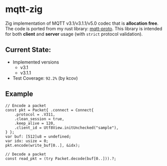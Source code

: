 # mqtt-zig
Zig implementation of MQTT v3.1/v3.1.1/v5.0 codec that is **allocation free**. The code is ported from my rust library: [mqtt-proto](https://github.com/akasamq/mqtt-proto). This library is intended for both **client** and **server** usage (with `strict` protocol validation).

## Current State:
* Implemented versions
  - v3.1
  - v3.1.1
* Test Coverage: `92.2%` (by kcov)

## Example

```zig
// Encode a packet
const pkt = Packet{ .connect = Connect{
    .protocol = .V311,
    .clean_session = true,
    .keep_alive = 120,
    .client_id = Utf8View.initUnchecked("sample"),
} };
var buf: [512]u8 = undefined;
var idx: usize = 0;
pkt.encode(write_buf[0..], &idx);

// Decode a packet
const read_pkt = (try Packet.decode(buf[0..])).?;
```
